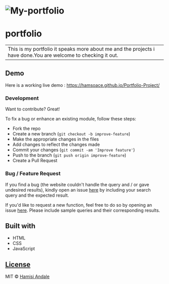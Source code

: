 # ![My-portfolio](https://hamsoace.github.io/Portfolio-Project/images/potfolio.png)
# portfolio
<table>
<tr>
<td>
  This is my portfolio it speaks more about me and the projects i have done.You are welcome to checking it out.
</td>
</tr>
</table>


## Demo
Here is a working live demo :  https://hamsoace.github.io/Portfolio-Project/

### Development
Want to contribute? Great!

To fix a bug or enhance an existing module, follow these steps:

- Fork the repo
- Create a new branch (`git checkout -b improve-feature`)
- Make the appropriate changes in the files
- Add changes to reflect the changes made
- Commit your changes (`git commit -am 'Improve feature'`)
- Push to the branch (`git push origin improve-feature`)
- Create a Pull Request 

### Bug / Feature Request

If you find a bug (the website couldn't handle the query and / or gave undesired results), kindly open an issue [here](https://hamsoace.github.io/Portfolio-Project/) by including your search query and the expected result.

If you'd like to request a new function, feel free to do so by opening an issue [here](https://hamsoace.github.io/Portfolio-Project/). Please include sample queries and their corresponding results.


## Built with 

- HTML
- CSS
- JavaScript

## [License](https://hamsoace.github.io/Portfolio-Project/blob/master/LICENSE.md)

MIT © [Hamisi Andale](https://hamsoace.github.io/Portfolio-Project/)

